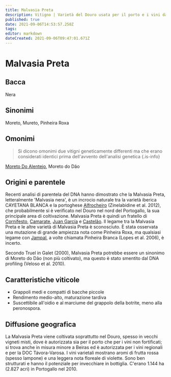 ```yaml
---
title: Malvasia Preta
description: Vitigno | Varietà del Douro usata per il porto e i vini da tavola
published: true
date: 2021-09-06T14:53:57.258Z
tags: 
editor: markdown
dateCreated: 2021-09-06T09:47:01.671Z
---
```


# Malvasia Preta

## Bacca
Nera
## Sinonimi
Moreto, Mureto, Pinheira Roxa

## Omonimi
> Si dicono omonimi due vitigni geneticamente differenti ma che erano considerati identici prima dell'avvento dell'analisi genetica
{.is-info}

[Moreto Do Alentejo](/vitigni/moreto-do-alentejo), Moreto do Dão 

## Origini e parentele
Recenti analisi di parentela del DNA hanno dimostrato che la Malvasia Preta, letteralmente 'Malvasia nera', è un incrocio naturale tra la varietà iberica CAYETANA BLANCA e la portoghese [Alfrocheiro](/vitigni/alfrocheiro) (Zinelabidine et al. 2012), che probabilmente si è verificato nel Douro nel nord del Portogallo, la sua principale area di coltivazione. Malvasia Preta è quindi un fratello di [Cornifesto](/vitigni/cornifesto), [Camarate](/vitigni/camarate), [Juan García](/vitigni/juan-garcia) e [Castelão](/vitigni/castelao). Il legame tra la Malvasia Preta e le altre varietà di Malvasia Preta è sconosciuto. È stata osservata una mutazione di grande ampiezza nota come Pinheira Roxa, ma qualsiasi legame con [Jampal](/vitigni/jampal), a volte chiamata Pinheira Branca (Lopes et al. 2006), è incerto.

Secondo Truel in Galet (2000), Malvasia Preta potrebbe essere un sinonimo di Moreto do Dão (non più coltivato), ma questo è stato smentito dal DNA profiling (Veloso et al. 2010).

## Caratteristiche viticole
- Grappoli medi e compatti di bacche piccole 
- Rendimento medio-alto, maturazione tardiva 
- Suscettibile all'oidio e al marciume del grappolo della botrite, meno alla peronospora.

## Diffusione geografica
La Malvasia Preta viene coltivata soprattutto nel Douro, spesso in vecchi vigneti misti, dove è autorizzata sia per il porto che per i vini non fortificati; si trova anche in misura minore a Beiras ed è autorizzata per i vini regionali e per la DOC Távora-Varosa. I vini varietali mostrano aromi di frutta rossa (spesso lampone) e una leggera nota floreale di violette. Sono ben strutturati e hanno il potenziale per invecchiare in bottiglia. C'erano 1.144 ha (2.827 acri) in Portogallo nel 2010.


